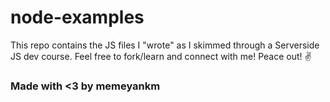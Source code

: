# node-examples

This repo contains the JS files I "wrote" as I skimmed through a Serverside JS dev course.
Feel free to fork/learn and connect with me!
Peace out! ✌️

### Made with <3 by memeyankm
